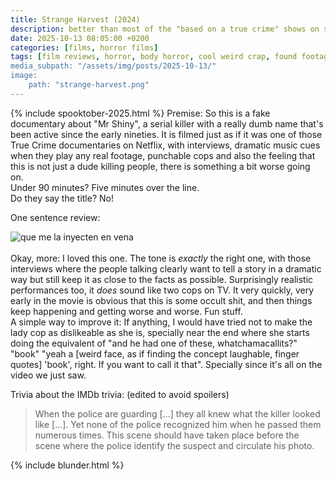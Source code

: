 ```yaml
---
title: Strange Harvest (2024)
description: better than most of the "based on a true crime" shows on streaming services!
date: 2025-10-13 08:05:00 +0200
categories: [films, horror films]
tags: [film reviews, horror, body horror, cool weird crap, found footage, just shaman stuff, pretty metal, spooky painting, the internet is scary, true crime fans are the worst, why would you touch that, wrong place wrong face, spooktober 2025, they don't say the title]
media_subpath: "/assets/img/posts/2025-10-13/"
image:
    path: "strange-harvest.png"
---
```

{% include spooktober-2025.html %}
<span class="reviewsection">Premise:</span> So this is a fake documentary about "Mr Shiny", a serial killer with a really dumb name that's been active since the early nineties. It is filmed just as if it was one of those True Crime documentaries on Netflix, with interviews, dramatic music cues when they play any real footage, punchable cops and also the feeling that this is not just a dude killing people, there is something a bit worse going on.<br/>
<span class="reviewsection">Under 90 minutes?</span> Five minutes over the line.<br/>
<span class="reviewsection">Do they say the title?</span> No!

<span class="reviewsection">One sentence review:</span>

![que me la inyecten en vena](barney.gif)<br/><br/>
<span class="reviewsection">Okay, more:</span> I loved this one. The tone is *exactly* the right one, with those interviews where the people talking clearly want to tell a story in a dramatic way but still keep it as close to the facts as possible. Surprisingly realistic performances too, it *does* sound like two cops on TV. It very quickly, very early in the movie is obvious that this is some occult shit, and then things keep happening and getting worse and worse. Fun stuff.<br/>
<span class="reviewsection">A simple way to improve it:</span> If anything, I would have tried not to make the lady cop as dislikeable as she is, specially near the end where she starts doing the equivalent of "and he had one of these, whatchamacallits?" "book" "yeah a [weird face, as if finding the concept laughable, finger quotes] 'book', right. If you want to call it that". Specially since it's all on the video we just saw.

<span class="reviewsection">Trivia about the IMDb trivia:</span> (edited to avoid spoilers)
> When the police are guarding [...] they all knew what the killer looked like [...]. Yet none of the police recognized him when he passed them numerous times. This scene should have taken place before the scene where the police identify the suspect and circulate his photo.

{% include blunder.html %}
